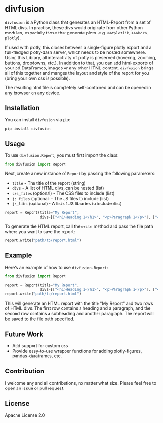 # divfusion

`divfusion` is a Python class that generates an HTML-Report from a set of HTML divs. In practise, these divs would
originate from other Python modules, especially those that generate plots (e.g. `matplotlib`, `seaborn`, `plotly`).

If used with plotly, this closes between a single-figure plotly export and a full-fledged plotly-dash server, which
needs to be hosted somewhere. Using this Library, all interactivity of plotly is preserved (hovering, zooming, buttons,
dropdowns, etc.). In addition to that, you can add html-exports of your pd.DataFrames, images or any other HTML content.
`divfusion` brings all of this together and manges the layout and style of the report for you (bring your own css is
possible).

The resulting html file is completely self-contained and can be opened in any browser on any device.

## Installation

You can install `divfusion` via pip:

```bash
pip install divfusion
```

## Usage

To use `divfusion.Report`, you must first import the class:

```python
from divfusion import Report
```

Next, create a new instance of `Report` by passing the following parameters:

* `title` - The title of the report (string)
* `divs` - A list of HTML divs, can be nested (list)
* `css_files` (optional) - The CSS files to include (list)
* `js_files` (optional) - The JS files to include (list)
* `js_libs` (optional) - A list of JS libraries to include (list)

```python
report = Report(title="My Report",
                divs=[["<h1>Heading 1</h1>", "<p>Paragraph 1</p>"], ["<h2>Heading 2</h2>", "<p>Paragraph 2</p>"]])
```

To generate the HTML report, call the `write` method and pass the file path where you want to save the report:

```python
report.write("path/to/report.html")
```

## Example

Here's an example of how to use `divfusion.Report`:

```python
from divfusion import Report

report = Report(title="My Report",
                divs=[["<h1>Heading 1</h1>", "<p>Paragraph 1</p>"], ["<h2>Heading 2</h2>", "<p>Paragraph 2</p>"]])
report.write("path/to/report.html")
```

This will generate an HTML report with the title "My Report" and two rows of HTML divs. The first row contains a heading
and a paragraph, and the second row contains a subheading and another paragraph. The report will be saved to the file
path specified.

## Future Work

- Add support for custom css
- Provide easy-to-use wrapper functions for adding plotly-figures, pandas-dataframes, etc.

## Contribution

I welcome any and all contributions, no matter what size. Please feel free to open an issue or pull request.

## License

Apache License 2.0